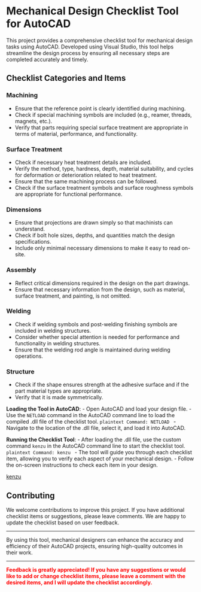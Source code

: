 # Mechanical Design Checklist Tool for AutoCAD

This project provides a comprehensive checklist tool for mechanical design tasks using AutoCAD. Developed using Visual Studio, this tool helps streamline the design process by ensuring all necessary steps are completed accurately and timely.

## Checklist Categories and Items

### Machining
- Ensure that the reference point is clearly identified during machining.
- Check if special machining symbols are included (e.g., reamer, threads, magnets, etc.).
- Verify that parts requiring special surface treatment are appropriate in terms of material, performance, and functionality.

### Surface Treatment
- Check if necessary heat treatment details are included.
- Verify the method, type, hardness, depth, material suitability, and cycles for deformation or deterioration related to heat treatment.
- Ensure that the same machining process can be followed.
- Check if the surface treatment symbols and surface roughness symbols are appropriate for functional performance.

### Dimensions
- Ensure that projections are drawn simply so that machinists can understand.
- Check if bolt hole sizes, depths, and quantities match the design specifications.
- Include only minimal necessary dimensions to make it easy to read on-site.

### Assembly
- Reflect critical dimensions required in the design on the part drawings.
- Ensure that necessary information from the design, such as material, surface treatment, and painting, is not omitted.

### Welding
- Check if welding symbols and post-welding finishing symbols are included in welding structures.
- Consider whether special attention is needed for performance and functionality in welding structures.
- Ensure that the welding rod angle is maintained during welding operations.

### Structure
- Check if the shape ensures strength at the adhesive surface and if the part material types are appropriate.
- Verify that it is made symmetrically.

**Loading the Tool in AutoCAD**:
    - Open AutoCAD and load your design file.
    - Use the `NETLOAD` command in the AutoCAD command line to load the compiled .dll file of the checklist tool.
      ```plaintext
      Command: NETLOAD
      ```
    - Navigate to the location of the .dll file, select it, and load it into AutoCAD.

**Running the Checklist Tool**:
    - After loading the .dll file, use the custom command `kenzu` in the AutoCAD command line to start the checklist tool.
      ```plaintext
      Command: kenzu
      ```
    - The tool will guide you through each checklist item, allowing you to verify each aspect of your mechanical design.
    - Follow the on-screen instructions to check each item in your design.

  [kenzu](https://github.com/Chung-hyo-sik/AutoCAD-Checklist-Tool-for-Mechanical-Design--A-Visual-Studio-Project/assets/77538630/7a8a5070-4a97-44de-af4b-46479532ecfd)


## Contributing

We welcome contributions to improve this project. If you have additional checklist items or suggestions, please leave comments. We are happy to update the checklist based on user feedback.


---

By using this tool, mechanical designers can enhance the accuracy and efficiency of their AutoCAD projects, ensuring high-quality outcomes in their work.

---
**<span style="color: red;">Feedback is greatly appreciated! If you have any suggestions or would like to add or change checklist items, please leave a comment with the desired items, and I will update the checklist accordingly.</span>**
